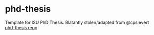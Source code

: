 # phd-thesis

Template for ISU PhD Thesis. Blatantly stolen/adapted from @cpsievert [phd-thesis repo](https://github.com/cpsievert/phd-thesis).
